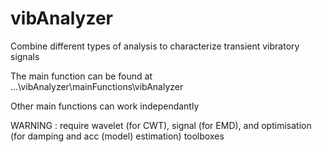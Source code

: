 # vibAnalyzer
Combine different types of analysis to characterize transient vibratory signals

The main function can be found at ...\vibAnalyzer\mainFunctions\vibAnalyzer

Other main functions can work independantly

WARNING : require wavelet (for CWT), signal (for EMD), and optimisation (for damping and acc (model) estimation) toolboxes 
